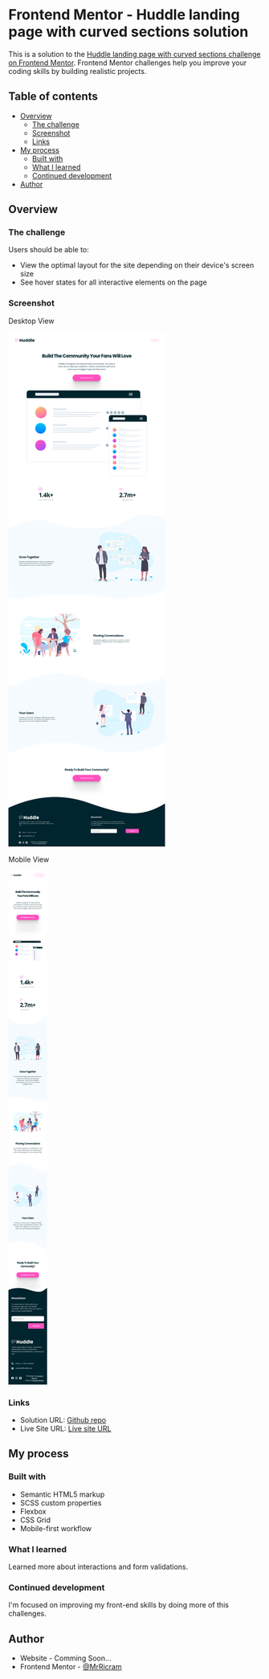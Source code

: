 # Frontend Mentor - Huddle landing page with curved sections solution

This is a solution to the [Huddle landing page with curved sections challenge on Frontend Mentor](https://www.frontendmentor.io/challenges/huddle-landing-page-with-curved-sections-5ca5ecd01e82137ec91a50f2). Frontend Mentor challenges help you improve your coding skills by building realistic projects.

## Table of contents

- [Overview](#overview)
  - [The challenge](#the-challenge)
  - [Screenshot](#screenshot)
  - [Links](#links)
- [My process](#my-process)
  - [Built with](#built-with)
  - [What I learned](#what-i-learned)
  - [Continued development](#continued-development)
- [Author](#author)

## Overview

### The challenge

Users should be able to:

- View the optimal layout for the site depending on their device's screen size
- See hover states for all interactive elements on the page

### Screenshot

Desktop View

![Desktop View](./images/screenshots/desktop-view.png)

Mobile View

![Mobile View](./images/screenshots/mobile-view.png)

### Links

- Solution URL: [Github repo](https://github.com/MrRicram/huddle-landing-page-curved)
- Live Site URL: [Live site URL](https://mrricram.github.io/huddle-landing-page-curved/)

## My process

### Built with

- Semantic HTML5 markup
- SCSS custom properties
- Flexbox
- CSS Grid
- Mobile-first workflow

### What I learned

Learned more about interactions and form validations.

### Continued development

I'm focused on improving my front-end skills by doing more of this challenges.

## Author

- Website - Comming Soon...
- Frontend Mentor - [@MrRicram](https://www.frontendmentor.io/profile/mrricram)
